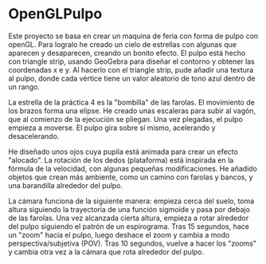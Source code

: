 # OpenGLPulpo
Este proyecto se basa en crear un maquina de feria con forma de pulpo con openGL. Para logralo he creado un cielo de estrellas con algunas que aparecen y desaparecen, creando un bonito efecto. El pulpo está hecho con triangle strip, usando GeoGebra para diseñar el contorno y obtener las coordenadas x e y. Al hacerlo con el triangle strip, pude añadir una textura al pulpo, donde cada vértice tiene un valor aleatorio de tono azul dentro de un rango.

La estrella de la práctica 4 es la "bombilla" de las farolas. El movimiento de los brazos forma una elipse. He creado unas escaleras para subir al vagón, que al comienzo de la ejecución se pliegan. Una vez plegadas, el pulpo empieza a moverse. El pulpo gira sobre sí mismo, acelerando y desacelerando.

He diseñado unos ojos cuya pupila está animada para crear un efecto "alocado". La rotación de los dedos (plataforma) está inspirada en la fórmula de la velocidad, con algunas pequeñas modificaciones. He añadido objetos que crean más ambiente, como un camino con farolas y bancos, y una barandilla alrededor del pulpo.

La cámara funciona de la siguiente manera: empieza cerca del suelo, toma altura siguiendo la trayectoria de una función sigmoide y pasa por debajo de las farolas. Una vez alcanzada cierta altura, empieza a rotar alrededor del pulpo siguiendo el patrón de un espirograma. Tras 15 segundos, hace un "zoom" hacia el pulpo, luego deshace el zoom y cambia a modo perspectiva/subjetiva (POV). Tras 10 segundos, vuelve a hacer los "zooms" y cambia otra vez a la cámara que rota alrededor del pulpo.
